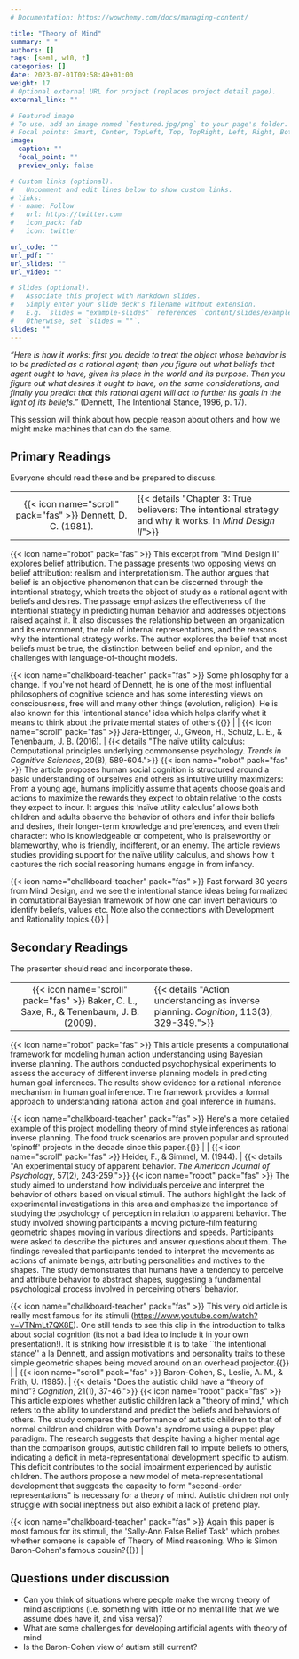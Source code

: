 ```yaml
---
# Documentation: https://wowchemy.com/docs/managing-content/

title: "Theory of Mind"
summary: " "
authors: []
tags: [sem1, w10, t]
categories: []
date: 2023-07-01T09:58:49+01:00
weight: 17
# Optional external URL for project (replaces project detail page).
external_link: ""

# Featured image
# To use, add an image named `featured.jpg/png` to your page's folder.
# Focal points: Smart, Center, TopLeft, Top, TopRight, Left, Right, BottomLeft, Bottom, BottomRight.
image:
  caption: ""
  focal_point: ""
  preview_only: false

# Custom links (optional).
#   Uncomment and edit lines below to show custom links.
# links:
# - name: Follow
#   url: https://twitter.com
#   icon_pack: fab
#   icon: twitter

url_code: ""
url_pdf: ""
url_slides: ""
url_video: ""

# Slides (optional).
#   Associate this project with Markdown slides.
#   Simply enter your slide deck's filename without extension.
#   E.g. `slides = "example-slides"` references `content/slides/example-slides.md`.
#   Otherwise, set `slides = ""`.
slides: ""
---
```



*“Here is how it works: first you decide to treat the object whose behavior is to be predicted as a rational agent; then you figure out what beliefs that agent ought to have, given its place in the world and its purpose. Then you figure out what desires it ought to have, on the same considerations, and finally you predict that this rational agent will act to further its goals in the light of its beliefs.”* (Dennett, The Intentional Stance, 1996, p. 17).


This session will think about how people reason about others and how we might make machines that can do the same.


## Primary Readings

Everyone should read these and be prepared to discuss.

|  |  |
|:----:|:-----|
| {{< icon name="scroll" pack="fas" >}} Dennett, D. C. (1981). | {{< details "Chapter 3: True believers: The intentional strategy and why it works. In *Mind Design II*">}}
{{< icon name="robot" pack="fas" >}} This excerpt from "Mind Design II" explores belief attribution. The passage presents two opposing views on belief attribution: realism and interpretationism. The author argues that belief is an objective phenomenon that can be discerned through the intentional strategy, which treats the object of study as a rational agent with beliefs and desires. The passage emphasizes the effectiveness of the intentional strategy in predicting human behavior and addresses objections raised against it. It also discusses the relationship between an organization and its environment, the role of internal representations, and the reasons why the intentional strategy works. The author explores the belief that most beliefs must be true, the distinction between belief and opinion, and the challenges with language-of-thought models.

{{< icon name="chalkboard-teacher" pack="fas" >}} Some philosophy for a change. If you've not heard of Dennett, he is one of the most influential philosophers of cognitive science and has some interesting views on consciousness, free will and many other things (evolution, religion). He is also known for this 'intentional stance' idea which helps clarify what it means to think about the private mental states of others.{{</details>}} |
|  {{< icon name="scroll" pack="fas" >}} Jara-Ettinger, J., Gweon, H., Schulz, L. E., & Tenenbaum, J. B. (2016). | {{< details "The naïve utility calculus: Computational principles underlying commonsense psychology. *Trends in Cognitive Sciences*, 20(8), 589-604.">}}
 {{< icon name="robot" pack="fas" >}} The article proposes human social cognition is structured around a basic understanding of ourselves and others as intuitive utility maximizers: From a young age, humans implicitly assume that agents choose goals and actions to maximize the rewards they expect to obtain relative to the costs they expect to incur. It argues this ‘naïve utility calculus’ allows both children and adults observe the behavior of others and infer their beliefs and desires, their longer-term knowledge and preferences, and even their character: who is knowledgeable or competent, who is praiseworthy or blameworthy, who is friendly, indifferent, or an enemy. The article reviews studies providing support for the naïve utility calculus, and shows how it captures the rich social reasoning humans engage in from infancy.

{{< icon name="chalkboard-teacher" pack="fas" >}} Fast forward 30 years from Mind Design, and we see the intentional stance ideas being formalized in comutational Bayesian framework of how one can invert behaviours to identify beliefs, values etc. Note also the connections with Development and Rationality topics.{{</details>}} |

## Secondary Readings

The presenter should read and incorporate these.

|  |  |
|:----:|:-----|
|  {{< icon name="scroll" pack="fas" >}} Baker, C. L., Saxe, R., & Tenenbaum, J. B. (2009). | {{< details "Action understanding as inverse planning. *Cognition*, 113(3), 329-349.">}}
{{< icon name="robot" pack="fas" >}} This article presents a computational framework for modeling human action understanding using Bayesian inverse planning. The authors conducted psychophysical experiments to assess the accuracy of different inverse planning models in predicting human goal inferences. The results show evidence for a rational inference mechanism in human goal inference. The framework provides a formal approach to understanding rational action and goal inference in humans.

{{< icon name="chalkboard-teacher" pack="fas" >}} Here's a more detailed example of this project modelling theory of mind style inferences as rational inverse planning. The food truck scenarios are proven popular and sprouted 'spinoff' projects in the decade since this paper.{{</details>}} |
|  {{< icon name="scroll" pack="fas" >}} Heider, F., & Simmel, M. (1944).  | {{< details "An experimental study of apparent behavior. *The American Journal of Psychology*, 57(2), 243-259.">}}
 {{< icon name="robot" pack="fas" >}} The study aimed to understand how individuals perceive and interpret the behavior of others based on visual stimuli. The authors highlight the lack of experimental investigations in this area and emphasize the importance of studying the psychology of perception in relation to apparent behavior. The study involved showing participants a moving picture-film featuring geometric shapes moving in various directions and speeds. Participants were asked to describe the pictures and answer questions about them. The findings revealed that participants tended to interpret the movements as actions of animate beings, attributing personalities and motives to the shapes. The study demonstrates that humans have a tendency to perceive and attribute behavior to abstract shapes, suggesting a fundamental psychological process involved in perceiving others' behavior.

{{< icon name="chalkboard-teacher" pack="fas" >}} This very old article is really most famous for its stimuli (https://www.youtube.com/watch?v=VTNmLt7QX8E). One still tends to see this clip in the introduction to talks about social cognition (its not a bad idea to include it in your own presentation!). It is striking how irresistible it is to take ``the intentional stance'' a la Dennett, and assign motivations and personality traits to these simple geometric shapes being moved around on an overhead projector.{{</details>}} |
|  {{< icon name="scroll" pack="fas" >}} Baron-Cohen, S., Leslie, A. M., & Frith, U. (1985). | {{< details "Does the autistic child have a “theory of mind”? *Cognition*, 21(1), 37-46.">}}
{{< icon name="robot" pack="fas" >}} This article explores whether autistic children lack a "theory of mind," which refers to the ability to understand and predict the beliefs and behaviors of others. The study compares the performance of autistic children to that of normal children and children with Down's syndrome using a puppet play paradigm. The research suggests that despite having a higher mental age than the comparison groups, autistic children fail to impute beliefs to others, indicating a deficit in meta-representational development specific to autism. This deficit contributes to the social impairment experienced by autistic children. The authors propose a new model of meta-representational development that suggests the capacity to form "second-order representations" is necessary for a theory of mind. Autistic children not only struggle with social ineptness but also exhibit a lack of pretend play.

{{< icon name="chalkboard-teacher" pack="fas" >}} Again this paper is most famous for its stimuli, the 'Sally-Ann False Belief Task' which probes whether someone is capable of Theory of Mind reasoning. Who is Simon Baron-Cohen's famous cousin?{{</details>}} |
<!-- | {{< icon name="scroll" pack="fas" >}} Richardson, H., Lisandrelli, G., Riobueno-Naylor, A., & Saxe, R. (2018). | {{< details "Development of the social brain from age three to twelve years. *Nature Communications*, 9(1), 1-12.">}}
{{< icon name="robot" pack="fas" >}} This study examines the development of the "social brain" in children aged three to twelve. The researchers investigate how the neural networks involved in thinking about others' bodies and minds change as children develop. They found that these networks become increasingly distinct throughout childhood, and their functional maturity is related to the correlation between them. The milestone of passing false-belief tasks, often used to measure theory of mind development, does not align with the development of the social brain.

The study used fMRI to identify divisions of labor within the adult social brain and aimed to understand the neural changes that support the development of children's understanding of others' minds. The results suggest that the regions involved in reasoning about others' minds and bodies are functionally distinct by the age of 3 and become increasingly specialized between the ages of 3-12. There was also a distinct neural response to others' minds and bodies even before children pass explicit false-belief tasks.

The study found that children who passed false-belief tasks and had more distinct responses across brain networks showed more adult-like responses to the movie in each network.{{</details>}} | -->

## Questions under discussion

 - Can you think of situations where people make the wrong theory of mind ascriptions (i.e. something with little or no mental life that we we assume does have it, and visa versa)?
 - What are some challenges for developing artificial agents with theory of mind
 - Is the Baron-Cohen view of autism still current?


